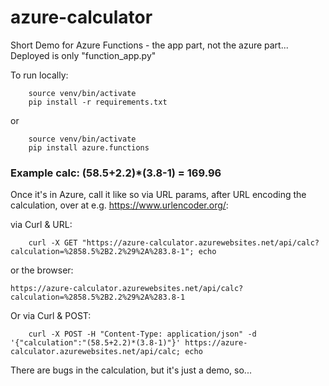 # azure-calculator

Short Demo for Azure Functions - the app part, not the azure part...
Deployed is only "function_app.py"

To run locally: 

``` 
    source venv/bin/activate
    pip install -r requirements.txt 
```

or 

``` 
    source venv/bin/activate
    pip install azure.functions
```


### Example calc: (58.5+2.2)*(3.8-1) = 169.96

Once it's in Azure, call it like so via URL params, after URL encoding the calculation, over at e.g. https://www.urlencoder.org/:

via Curl & URL:

```
    curl -X GET "https://azure-calculator.azurewebsites.net/api/calc?calculation=%2858.5%2B2.2%29%2A%283.8-1"; echo
```

or the browser:

```
https://azure-calculator.azurewebsites.net/api/calc?calculation=%2858.5%2B2.2%29%2A%283.8-1
```


Or via Curl & POST:

```
    curl -X POST -H "Content-Type: application/json" -d '{"calculation":"(58.5+2.2)*(3.8-1)"}' https://azure-calculator.azurewebsites.net/api/calc; echo
```

There are bugs in the calculation, but it's just a demo, so...